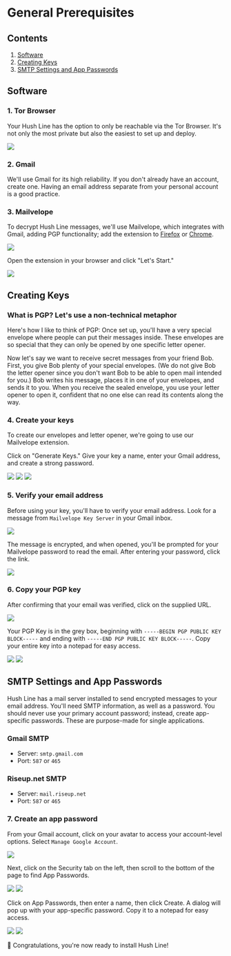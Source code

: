 # General Prerequisites 

## Contents

1. [Software](#software)
2. [Creating Keys](#creating-keys)
3. [SMTP Settings and App Passwords](#smtp-settings-and-app-passwords)

## Software

### 1. Tor Browser

Your Hush Line has the option to only be reachable via the Tor Browser. It's not only the most private but also the easiest to set up and deploy.

<img src="../img/3-tor-browser.png">

### 2. Gmail

We'll use Gmail for its high reliability. If you don't already have an account, create one. Having an email address separate from your personal account is a good practice.

### 3. Mailvelope

To decrypt Hush Line messages, we'll use Mailvelope, which integrates with Gmail, adding PGP functionality; add the extension to [Firefox](https://addons.mozilla.org/en-US/firefox/addon/mailvelope/) or [Chrome](https://chrome.google.com/webstore/detail/mailvelope/kajibbejlbohfaggdiogboambcijhkke).

<img src="../img/4-mailvelope.png">

Open the extension in your browser and click "Let's Start."

<img src="../img/5-mailvelope.png">

## Creating Keys

### What is PGP? Let's use a non-technical metaphor

Here's how I like to think of PGP: Once set up, you'll have a very special envelope where people can put their messages inside. These envelopes are so special that they can only be opened by one specific letter opener.

Now let's say we want to receive secret messages from your friend Bob. First, you give Bob plenty of your special envelopes. (We do not give Bob the letter opener since you don't want Bob to be able to open mail intended for you.) Bob writes his message, places it in one of your envelopes, and sends it to you. When you receive the sealed envelope, you use your letter opener to open it, confident that no one else can read its contents along the way.

### 4. Create your keys

To create our envelopes and letter opener, we're going to use our Mailvelope extension. 

Click on "Generate Keys." Give your key a name, enter your Gmail address, and create a strong password.

<img src="../img/6-mailvelope-setup.png">
<img src="../img/7-generate-key.png">
<img src="../img/8-key-created.png">

### 5. Verify your email address

Before using your key, you'll have to verify your email address. Look for a message from `Mailvelope Key Server` in your Gmail inbox.

<img src="../img/9-verify-email.png">

The message is encrypted, and when opened, you'll be prompted for your Mailvelope password to read the email. After entering your password, click the link.

<img src="../img/10-decrypt-message.png">

### 6. Copy your PGP key

After confirming that your email was verified, click on the supplied URL.

<img src="../img/11-confirmation.png">

Your PGP Key is in the grey box, beginning with `-----BEGIN PGP PUBLIC KEY BLOCK-----` and ending with `-----END PGP PUBLIC KEY BLOCK-----`. Copy your entire key into a notepad for easy access.

<img src="../img/12-public-key.png">
<img src="../img/13-copy-key.png">

## SMTP Settings and App Passwords

Hush Line has a mail server installed to send encrypted messages to your email address. You'll need SMTP information, as well as a password. You should never use your primary account password; instead, create app-specific passwords. These are purpose-made for single applications.

### Gmail SMTP
- Server: `smtp.gmail.com`
- Port: `587` or `465`

### Riseup.net SMTP
- Server: `mail.riseup.net`
- Port: `587` or `465`

### 7. Create an app password

From your Gmail account, click on your avatar to access your account-level options. Select `Manage Google Account`.

<img src="../img/14-profile-menu.png">

Next, click on the Security tab on the left, then scroll to the bottom of the page to find App Passwords.

<img src="../img/15-security.png">
<img src="../img/16-app-passwords.png">

Click on App Passwords, then enter a name, then click Create. A dialog will pop up with your app-specific password. Copy it to a notepad for easy access.

<img src="../img/17-create-password.png">
<img src="../img/18-copy-password.png">

🎉 Congratulations, you're now ready to install Hush Line!

